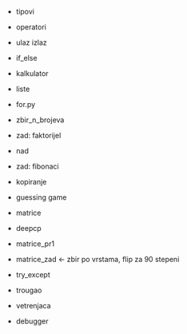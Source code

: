 - tipovi
- operatori
- ulaz izlaz
- if_else
- kalkulator
- liste
- for.py
- zbir_n_brojeva
- zad: faktorijel
- nad
- zad: fibonaci
- kopiranje
- guessing game
- matrice 
- deepcp
- matrice_pr1
- matrice_zad <- zbir po vrstama, flip za 90 stepeni
- try_except
- trougao
- vetrenjaca

- debugger
